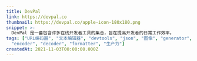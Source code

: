 ```yaml
---
title: DevPal
link: https://devpal.co
thumbnail: https://devpal.co/apple-icon-180x180.png
snippet: >-
  DevPal 是一套包含许多在线开发者工具的集合，旨在提高开发者的日常工作效率。
tags: ["URL编码器", "文本编辑器", "devtools", "json", "图像", "generator",
  "encoder", "decoder", "formatter", "生产力"]
createdAt: 2021-11-03T00:00:00.000Z
---
```

